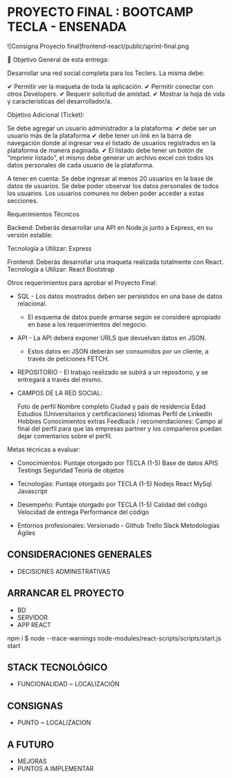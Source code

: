 # PROYECTO FINAL : BOOTCAMP TECLA - ENSENADA

![Consigna Proyecto final]frontend-react/public/sprint-final.png

🎯 Objetivo General de esta entrega: 

Desarrollar una red social completa para los Teclers. La misma debe: 

✔  Permitir ver la maqueta de toda la aplicación.
✔  Permitir conectar con otros Developers. 
✔  Requerir solicitud de amistad. 
✔  Mostrar la hoja de vida y características del desarrollador/a. 

Objetivo Adicional (Ticket):

Se debe agregar un usuario administrador a la plataforma:
✔ debe ser un usuario más de la plataforma 
✔ debe tener un link en la barra de navegación donde al ingresar vea el listado de usuarios registrados en la plataforma de manera paginada. 
✔ El listado debe tener un botón de “imprimir listado”, el mismo debe generar un archivo excel con todos los datos personales de cada usuario de la plataforma.

A tener en cuenta:
Se debe ingresar al menos 20 usuarios en la base de datos de usuarios.
Se debe poder observar los datos personales de todos los usuarios.
Los usuarios comunes no deben poder acceder a estas secciones.

Requerimientos Técnicos

Backend: Deberás desarrollar una API en ​Node.js​ junto a Express, en su versión estable:

  Tecnología a Utilizar: 
  Express

Frontend: Deberás desarrollar una maqueta realizada totalmente con React.
  Tecnología a Utilizar: 
  React
  Bootstrap


Otros requerimientos para aprobar el Proyecto Final: 

- SQL - Los datos mostrados deben ser persistidos en una base de datos relacional. 
  - El esquema de datos puede armarse según se considere apropiado en base a los requerimientos del negocio. 
- API - La API deberá exponer URLS que devuelvan datos en JSON.
  - Estos datos en JSON deberán ser consumidos por un cliente, a través de peticiones FETCH. 
- REPOSITORIO - El trabajo realizado se subirá a un repositorio, y se entregará a través del mismo.
- CAMPOS DE LA RED SOCIAL:

    Foto de perfil
    Nombre completo
    Ciudad y país de residencia
    Edad
    Estudios (Universitarios y certificaciones)
    Idiomas
    Perfil de LinkedIn
    Hobbies
    Conocimientos extras
    Feedback / recomendaciones:
    Campo al final del perfil para que las empresas partner y los compañeros puedan dejar comentarios sobre el perfil.

Metas técnicas a evaluar:
+ Conocimientos: Puntaje otorgado por TECLA (1-5)
Base de datos
APIS
Testings
Seguridad
Teoría de objetos

+ Tecnologías: Puntaje otorgado por TECLA (1-5)
Nodejs
React
MySql
Javascript

+ Desempeño: Puntaje otorgado por TECLA (1-5)
Calidad del código
Velocidad de entrega 
Performance del código


+ Entornos profesionales:
Versionado - Github
Trello 
Slack
Metodologías Ágiles


## CONSIDERACIONES GENERALES
  - DECISIONES ADMINISTRATIVAS
## ARRANCAR EL PROYECTO 
  - BD
  - SERVIDOR
  - APP REACT

  npm i 
  $ node --trace-warnings node-modules/react-scripts/scripts/start.js start

## STACK TECNOLÓGICO
  - FUNCIONALIDAD ~ LOCALIZACIÓN
## CONSIGNAS
  - PUNTO ~ LOCALIZACION
##  A FUTURO
  - MEJORAS 
  - PUNTOS A IMPLEMENTAR


